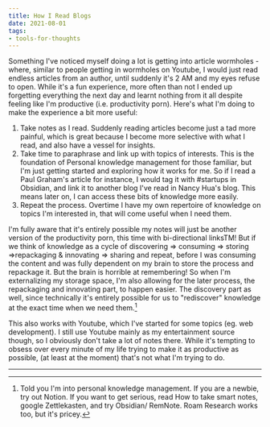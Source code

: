```yaml
---
title: How I Read Blogs
date: 2021-08-01
tags:
- tools-for-thoughts
---
```


Something I've noticed myself doing a lot is getting into article wormholes - where, similar to people getting in wormholes on Youtube, I would just read endless articles from an author, until suddenly it's 2 AM and my eyes refuse to open. While it's a fun experience, more often than not I ended up forgetting everything the next day and learnt nothing from it all despite feeling like I'm productive (i.e. productivity porn). Here's what I'm doing to make the experience a bit more useful:

1. Take notes as I read. Suddenly reading articles become just a tad more painful, which is great because I become more selective with what I read, and also have a vessel for insights.
2. Take time to paraphrase and link up with topics of interests. This is the foundation of Personal knowledge management for those familiar, but I'm just getting started and exploring how it works for me. So if I read a Paul Graham's article for instance, I would tag it with #startups in Obsidian, and link it to another blog I've read in Nancy Hua's blog. This means later on, I can access these bits of knowledge more easily.
3. Repeat the process. Overtime I have my own repertoire of knowledge on topics I'm interested in, that will come useful when I need them.

I'm fully aware that it's entirely possible my notes will just be another version of the productivity porn, this time with bi-directional linksTM! But if we think of knowledge as a cycle of discovering => consuming => storing =>repackaging & innovating => sharing and repeat, before I was consuming the content and was fully dependent on my brain to store the process and repackage it. But the brain is horrible at remembering! So when I'm externalizing my storage space, I'm also allowing for the later process, the repackaging and innovating part, to happen easier. The discovery part as well, since technically it's entirely possible for us to "rediscover" knowledge at the exact time when we need them.[^1]

This also works with Youtube, which I've started for some topics (eg. web development). I still use Youtube mainly as my entertainment source though, so I obviously don't take a lot of notes there. While it's tempting to obsess over every minute of my life trying to make it as productive as possible, (at least at the moment) that's not what I'm trying to do.

---

[^1]: Told you I'm into personal knowledge management. If you are a newbie, try out Notion. If you want to get serious, read How to take smart notes, google Zettlekasten, and try Obsidian/ RemNote. Roam Research works too, but it's pricey.